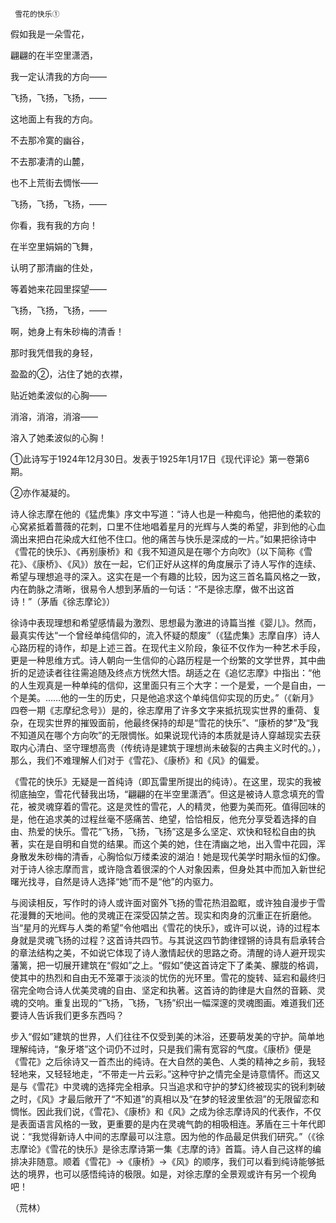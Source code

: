      雪花的快乐① 

   假如我是一朵雪花，

   翩翩的在半空里潇洒，

   我一定认清我的方向——

   飞扬，飞扬，飞扬，——

   这地面上有我的方向。

   不去那冷寞的幽谷，

   不去那凄清的山麓，

   也不上荒街去惆怅——

   飞扬，飞扬，飞扬，——

   你看，我有我的方向！

   在半空里娟娟的飞舞，

   认明了那清幽的住处，

   等着她来花园里探望——

   飞扬，飞扬，飞扬，——

   啊，她身上有朱砂梅的清香！

   那时我凭借我的身轻，

   盈盈的②，沾住了她的衣襟，

   贴近她柔波似的心胸——

   消溶，消溶，消溶——

   溶入了她柔波似的心胸！

   ①此诗写于1924年12月30日。发表于1925年1月17日《现代评论》第一卷第6期。

   ②亦作凝凝的。

   诗人徐志摩在他的《猛虎集》序文中写道：“诗人也是一种痴鸟，他把他的柔软的心窝紧抵着蔷薇的花刺，口里不住地唱着星月的光辉与人类的希望，非到他的心血滴出来把白花染成大红他不住口。他的痛苦与快乐是深成的一片。”如果把徐诗中《雪花的快乐》、《再别康桥》和《我不知道风是在哪个方向吹》（以下简称《雪花》、《康桥》、《风》）放在一起，它们正好从这样的角度展示了诗人写作的连续、希望与理想追寻的深入。这实在是一个有趣的比较，因为这三首名篇风格之一致，内在韵脉之清晰，很易令人想到茅盾的一句话：“不是徐志摩，做不出这首诗！”（茅盾《徐志摩论》）

   徐诗中表现理想和希望感情最为激烈、思想最为激进的诗篇当推《婴儿》。然而，最真实传达“一个曾经单纯信仰的，流入怀疑的颓废”（《猛虎集》志摩自序）诗人心路历程的诗作，却是上述三首。在现代主义阶段，象征不仅作为一种艺术手段，更是一种思维方式。诗人朝向一生信仰的心路历程是一个纷繁的文学世界，其中曲折的足迹读者往往需追随及终点方恍然大悟。胡适之在《追忆志摩》中指出：“他的人生观真是一种单纯的信仰，这里面只有三个大字：一个是爱，一个是自由，一个是美。……他的一生的历史，只是他追求这个单纯信仰实现的历史。”（《新月》四卷一期《志摩纪念号》）是的，徐志摩用了许多文字来抵抗现实世界的重荷、复杂，在现实世界的摧毁面前，他最终保持的却是“雪花的快乐”、“康桥的梦”及“我不知道风在哪个方向吹”的无限惆怅。如果说现代诗的本质就是诗人穿越现实去获取内心清白、坚守理想高贵（传统诗是建筑于理想尚未破裂的古典主义时代的。），那么，我们不难理解人们对于《雪花》、《康桥》和《风》的偏爱。

   《雪花的快乐》无疑是一首纯诗（即瓦雷里所提出的纯诗）。在这里，现实的我被彻底抽空，雪花代替我出场，“翩翩的在半空里潇洒”。但这是被诗人意念填充的雪花，被灵魂穿着的雪花。这是灵性的雪花，人的精灵，他要为美而死。值得回味的是，他在追求美的过程丝毫不感痛苦、绝望，恰恰相反，他充分享受着选择的自由、热爱的快乐。雪花“飞扬，飞扬，飞扬”这是多么坚定、欢快和轻松自由的执著，实在是自明和自觉的结果。而这个美的她，住在清幽之地，出入雪中花园，浑身散发朱砂梅的清香，心胸恰似万缕柔波的湖泊！她是现代美学时期永恒的幻像。对于诗人徐志摩而言，或许隐含着很深的个人对象因素，但身处其中而加入新世纪曙光找寻，自然是诗人选择“她”而不是“他”的内驱力。

   与阅读相反，写作时的诗人或许面对窗外飞扬的雪花热泪盈眶，或许独自漫步于雪花漫舞的天地间。他的灵魂正在深受囚禁之苦。现实和肉身的沉重正在折磨他。当“星月的光辉与人类的希望”令他唱出《雪花的快乐》，或许可以说，诗的过程本身就是灵魂飞扬的过程？这首诗共四节。与其说这四节韵律铿锵的诗具有启承转合的章法结构之美，不如说它体现了诗人激情起伏的思路之奇。清醒的诗人避开现实藩篱，把一切展开建筑在“假如”之上。“假如”使这首诗定下了柔美、朦胧的格调，使其中的热烈和自由无不笼罩于淡淡的忧伤的光环里。雪花的旋转、延宕和最终归宿完全吻合诗人优美灵魂的自由、坚定和执著。这首诗的韵律是大自然的音籁、灵魂的交响。重复出现的“飞扬，飞扬，飞扬”织出一幅深邃的灵魂图画。难道我们还要诗人告诉我们更多东西吗？

   步入“假如”建筑的世界，人们往往不仅受到美的沐浴，还要萌发美的守护。简单地理解纯诗，“象牙塔”这个词仍不过时，只是我们需有宽容的气度。《康桥》便是《雪花》之后徐诗又一首杰出的纯诗。在大自然的美色、人类的精神之乡前，我轻轻地来，又轻轻地走，“不带走一片云彩。”这种守护之情完全是诗意情怀。而这又是与《雪花》中灵魂的选择完全相承。只当追求和守护的梦幻终被现实的锐利刺破之时，《风》才最后敞开了“不知道”的真相以及“在梦的轻波里依洄”的无限留恋和惆怅。因此我们说，《雪花》、《康桥》和《风》之成为徐志摩诗风的代表作，不仅是表面语言风格的一致，更重要的是内在灵魂气韵的相吸相连。茅盾在三十年代即说：“我觉得新诗人中间的志摩最可以注意。因为他的作品最足供我们研究。”（《徐志摩论》《雪花的快乐》是徐志摩诗第一集《志摩的诗》首篇。诗人自己这样的编排决非随意。顺着《雪花》→《康桥》→《风》的顺序，我们可以看到纯诗能够抵达的境界，也可以感悟纯诗的极限。如是，对徐志摩的全景观或许有另一个视角吧！

   （荒林）

